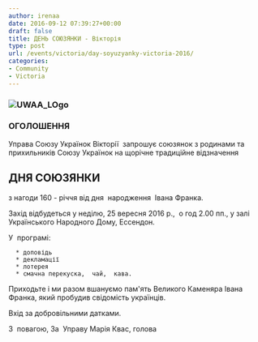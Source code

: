 ```yaml
---
author: irenaa
date: 2016-09-12 07:39:27+00:00
draft: false
title: ДЕНЬ СОЮЗЯНКИ - Вікторія
type: post
url: /events/victoria/day-soyuzyanky-victoria-2016/
categories:
- Community
- Victoria
---
```


### ![UWAA_LOgo](http://www.ozeukes.com/wp-content/uploads/2016/04/UWAA_LOgo.png)





### ОГОЛОШЕННЯ


Управа Союзу Українок Вікторії  запрошує союзянок з родинами та прихильників Союзу Українок на щорічне традиційне відзначення


## ДНЯ СОЮЗЯНКИ


з нагоди 160 - річчя від дня  народження  Івана Франка.

Захід відбудеться у неділю, 25 вересня 2016 р.,  о год 2.00 пп., у залі Українського Народного Дому, Ессендон.

У  програмі:



 	  * доповідь
 	  * декламації
 	  * лотерея
 	  * смачна перекуска,  чай,  кава.

Приходьте і ми разом вшануємо пам'ять Великого Каменяра Івана Франка, який пробудив свідомість українців.

Вхід за добровільними датками.

З  повагою,
За  Управу
Марія Квас,
голова
